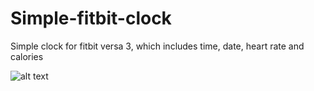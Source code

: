 # Simple-fitbit-clock
Simple clock for fitbit versa 3, which includes time, date, heart rate and calories

![alt text](https://github.com/Paulobergine/Simple-fitbit-clock/blob/master/resources/clock.png)
